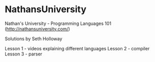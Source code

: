 NathansUniversity
=================

Nathan's University - Programming Languages 101 (http://nathansuniversity.com/)

Solutions by Seth Holloway

Lesson 1 - videos explaining different languages
Lesson 2 - compiler
Lesson 3 - parser

